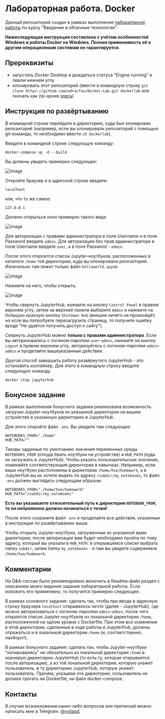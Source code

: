 # Лабораторная работа. Docker

Данный репозиторий создан в рамках выполнения [лабораторной работы](https://github.com/ilya2108/HSE-Lab-Docker/blob/main/README.md) по курсу "Введение в облачные технологии". 

**Нижеследующая инструкция составлена с учётом особенностей Windows и работы Docker на Windows. Полная применимость её к другим операционным системам не гарантируется.**

## Пререквизиты

- запустить Docker Desktop и дождаться статуса "Engine running" в левом нижнем углу
- клонировать этот репозиторий (ввести в командную строку `git clone https://github.com/wdracfan/Docker-Lab.git dockerlab` или скачать как zip-архив [здесь](https://github.com/wdracfan/Docker-Lab/archive/refs/heads/main.zip))

## Инструкция по развёртыванию

В командной строке перейдите в директорию, куда был клонирован репозиторий (например, если вы клонировали репозиторий с помощью git-команды, то необходимо ввести `cd dockerlab`).

Введите в командной строке следующую команду:
```
docker-compose up -d --build
```
Вы должны увидеть примерно следующее:

![image](https://user-images.githubusercontent.com/121407222/210149601-01a08eaf-c155-4e68-a421-4cf16275902c.png)

Откройте браузер и в адресной строке введите:
```
localhost
```
или, что то же самое:
```
127.0.0.1
```

Должно открыться окно примерно такого вида:

![image](https://user-images.githubusercontent.com/121407222/209570731-3f9fdf0e-3ea3-469d-afd6-a53763a7d068.png)

Для авторизации с правами администратора в поле Username и в поле Password введите `admin`. Для авторизации без прав администратора в поле Username введите `user`, а в поле Password - `admin`.

После этого откроется список Jupyter-ноутбуков, расположенных в каталоге `/home` той директории, куда вы клонировали репозиторий. Изначально там лежит только файл `helloworld.ipynb`:

![image](https://user-images.githubusercontent.com/121407222/209568826-b6e9dd17-f962-4b8f-9e85-ad100b323fe9.png)

Нажмите на него, чтобы открыть:

![image](https://user-images.githubusercontent.com/121407222/209570992-77c143bb-1131-4d85-afcc-d5bf448c8e68.png)

Чтобы свернуть JupyterHub, нажмите на кнопку `Control Panel` в правом верхнем углу, затем на верхней панели выберите `Admin` и нажмите на большую красную кнопку `Shutdown Hub` (внешне ничего не произойдёт, но если вы попробуете перезагрузить страницу, то получите ошибку вроде "Не удаётся получить доступ к сайту"). 

Свернуть JupyterHub можно **только с правами администратора**. Если вы авторизовались с логином-паролем `user`-`admin`, нажмите на кнопку `Logout` в правом верхнем углу, авторизуйтесь с логином-паролем `admin`-`admin` и проделайте вышеуказанные действия.

Другой способ завершить работу развёрнутого JupyterHub - это остановить контейнер. Для этого в командную строку введите следующую команду:
```
docker stop jupyterhub
```

## Бонусное задание

В рамках выполнения бонусного задания реализована возможность загрузки Jupyter-ноутбуков из указанной директории на вашем устройстве в указанную директорию в JupyterHub.

Для этого откройте файл `.env`. Вы увидите там следующее:
```
NOTEBOOKS_FROM="./home"
HUB_PATH=""
```

Таковы заданные по умолчанию значения переменных среды `NOTEBOOKS_FROM` (откуда брать ноутбуки на устройстве) и `HUB_PATH` (куда их загружать в JupyterHub). Чтобы указать пользовательские значения, поменяйте соответствующие директории в кавычках. Например, если ваши ноутбуки расположены в директории `/home/hse/homework`, а в JupyterHub вы их хотите видеть по адресу `/subdir/my_notebooks`, то файл `.env` должен выглядеть следующим образом:
```
NOTEBOOKS_FROM="./home/hse/homework"
HUB_PATH="/subdir/my_notebooks"
```

**Есть вы указываете относительный путь к директории `NOTEBOOK_FROM`, то он непременно должен начинаться с точки!**

После этого сохраните файл `.env` и проделайте все действия, указанные в инструкции по развёртыванию выше.

Чтобы открыть Jupyter-ноутбуки, загруженные из указанной вами директории, после авторизации вам будет необходимо пройти по тому адресу, который вы указали в `HUB_PATH`: в открывшемся списке выбрать папку `subdir`, затем папку `my_notebooks` - и там вы увидите содержимое `/home/hse/homework`.

## Комментарии

На Q&A-сессии было рекомендовано включить в Readme-файл раздел с описанием моего видения задания лабораторной работы. Если изложить его примитивно, то получится примерно следующее.

В рамках основного задания: сделать так, чтобы при вводе в адресную строку браузера `localhost` открывалось *нечто* (далее - JupyterHub), где можно авторизоваться с логином-паролем `admin`-`admin`, после чего откроется список Jupyter-ноутбуков из локальной директории `/home`, расположенной на одном уровне с Dockerfile. При этом все изменения в этой директории, сделанные в ходе работы в JupyterHub, должны отражаться и в локальной директории `/home` (и, соответственно, наоборот).

В рамках бонусного задания: сделать так, чтобы Jupyter-ноутбуки "копировались" не обязательно из локальной директории `/home` в корневую директорию JupyterHub (то есть ту, которая открывается после авторизации), а из той локальной директории, которую укажет пользователь, в ту директорию JupyterHub, которую укажет пользователь. Причём, указывая эти директории, пользователь не должен трогать ни Dockerfile, ни файл docker-compose.

## Контакты

В случае возникновения каких-либо вопросов или претензий можно написать мне в Telegram: [@vvliapd](https://t.me/vvliapd).
